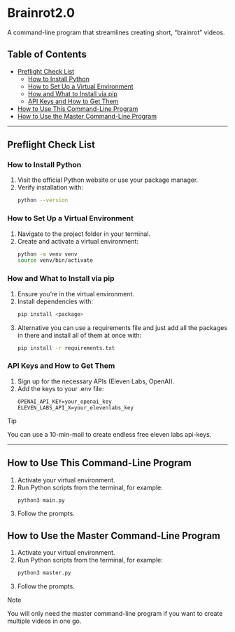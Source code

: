 # Brainrot2.0

A command-line program that streamlines creating short, “brainrot” videos.

## Table of Contents
- [Preflight Check List](#preflight-check-list)
  - [How to Install Python](#how-to-install-python)
  - [How to Set Up a Virtual Environment](#how-to-set-up-a-virtual-environment)
  - [How and What to Install via pip](#how-and-what-to-install-via-pip)
  - [API Keys and How to Get Them](#api-keys-and-how-to-get-them)
- [How to Use This Command-Line Program](#how-to-use-this-command-line-program)
- [How to Use the Master Command-Line Program](#how-to-use-the-master-command-line-program)

---

## Preflight Check List

### How to Install Python
1. Visit the official Python website or use your package manager.  
2. Verify installation with:  
   ```bash
   python --version
   ```

### How to Set Up a Virtual Environment
1. Navigate to the project folder in your terminal.  
2. Create and activate a virtual environment:  
   ```bash
   python -m venv venv
   source venv/bin/activate
   ```

### How and What to Install via pip
1. Ensure you’re in the virtual environment.  
2. Install dependencies with:  
   ```bash
   pip install <package>
   ```
3. Alternative you can use a requirements file and just add all the packages in there and install all of them at once with:
   ```bash
   pip install -r requirements.txt
   ```

### API Keys and How to Get Them
1. Sign up for the necessary APIs (Eleven Labs, OpenAI).  
2. Add the keys to your .env file:
   ```
   OPENAI_API_KEY=your_openai_key
   ELEVEN_LABS_API_X=your_elevenlabs_key
   ```
> [!TIP]
> You can use a 10-min-mail to create endless free eleven labs api-keys. 

---

## How to Use This Command-Line Program
1. Activate your virtual environment.  
2. Run Python scripts from the terminal, for example:  
   ```bash
   python3 main.py
   ```
3. Follow the prompts.

## How to Use the Master Command-Line Program
1. Activate your virtual environment.  
2. Run Python scripts from the terminal, for example:  
   ```bash
   python3 master.py
   ```
3. Follow the prompts.

> [!NOTE]
> You will only need the master command-line program if you want to create multiple videos in one go.
